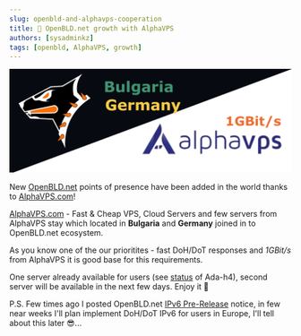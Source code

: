 ```yaml
---
slug: openbld-and-alphavps-cooperation
title: 🤝 OpenBLD.net growth with AlphaVPS
authors: [sysadminkz]
tags: [openbld, AlphaVPS, growth]
---
```


![OpenBLD.net and zDNS Blackhole Server](images/openbld-and-alphavps-cooperation.png)

New [OpenBLD.net](https://openbld.net/) points of presence have been added in the world thanks to [AlphaVPS.com](https://alphavps.com/clients/aff.php?aff=657)!

[AlphaVPS.com](https://alphavps.com/clients/aff.php?aff=657) - Fast & Cheap VPS, Cloud Servers and few servers from AlphaVPS 
stay which located in **Bulgaria** and **Germany** joined in to OpenBLD.net ecosystem.

As you know one of the our prioritites - fast DoH/DoT responses and _1GBit/s_ from AlphaVPS it is good base for this requirements.

One server already available for users (see [status](https://bld-status.sys-adm.in/) of Ada-h4), 
second server will be available in the next few days. Enjoy it 🚀 

P.S. Few times ago I posted OpenBLD.net [IPv6 Pre-Release](../2023/2023-12-11-openbld-ipv6-pre-re;ease.md) notice, in few near weeks I'll plan implement 
DoH/DoT IPv6 for users in Europe, I'll tell about this later 😎...
